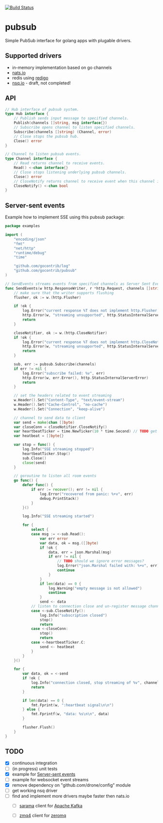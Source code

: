 [![Build Status](https://travis-ci.org/gocontrib/pubsub.svg?branch=master)](https://travis-ci.org/gocontrib/pubsub)

# pubsub
Simple PubSub interface for golang apps with plugable drivers.

## Supported drivers
* in-memory implementation based on go channels
* [nats.io](http://nats.io/)
* redis using [redigo](https://github.com/garyburd/redigo)
* [nsq.io](http://nsq.io/) - draft, not completed!

## API

```go
// Hub interface of pubsub system.
type Hub interface {
	// Publish sends input message to specified channels.
	Publish(channels []string, msg interface{})
	// Subscribe opens channel to listen specified channels.
	Subscribe(channels []string) (Channel, error)
	// Close stops the pubsub hub.
	Close() error
}

// Channel to listen pubsub events.
type Channel interface {
	// Read returns channel to receive events.
	Read() <-chan interface{}
	// Close stops listening underlying pubsub channels.
	Close() error
	// CloseNotify returns channel to receive event when this channel is closed.
	CloseNotify() <-chan bool
}
```

## Server-sent events

Example how to implement SSE using this pubsub package:

```go
package examples

import (
	"encoding/json"
	"fmt"
	"net/http"
	"runtime/debug"
	"time"

	"github.com/gocontrib/log"
	"github.com/gocontrib/pubsub"
)

// SendEvents streams events from specified channels as Server Sent Events packets
func SendEvents(w http.ResponseWriter, r *http.Request, channels []string) {
	// make sure that the writer supports flushing
	flusher, ok := w.(http.Flusher)

	if !ok {
		log.Error("current response %T does not implement http.Flusher, plase check your middlewares that wraps response", w)
		http.Error(w, "streaming unsupported", http.StatusInternalServerError)
		return
	}

	closeNotifier, ok := w.(http.CloseNotifier)
	if !ok {
		log.Error("current response %T does not implement http.CloseNotifier, plase check your middlewares that wraps response", w)
		http.Error(w, "streaming unsupported", http.StatusInternalServerError)
		return
	}

	sub, err := pubsub.Subscribe(channels)
	if err != nil {
		log.Error("subscribe failed: %v", err)
		http.Error(w, err.Error(), http.StatusInternalServerError)
		return
	}

	// set the headers related to event streaming
	w.Header().Set("Content-Type", "text/event-stream")
	w.Header().Set("Cache-Control", "no-cache")
	w.Header().Set("Connection", "keep-alive")

	// channel to send data to client
	var send = make(chan []byte)
	var closeConn = closeNotifier.CloseNotify()
	var heartbeatTicker = time.NewTicker(10 * time.Second) // TODO get from config
	var heatbeat = []byte{}

	var stop = func() {
		log.Info("SSE streaming stopped")
		heartbeatTicker.Stop()
		sub.Close()
		close(send)
	}

	// goroutine to listen all room events
	go func() {
		defer func() {
			if err := recover(); err != nil {
				log.Error("recovered from panic: %+v", err)
				debug.PrintStack()
			}
		}()

		log.Info("SSE streaming started")

		for {
			select {
			case msg := <-sub.Read():
				var err error
				var data, ok = msg.([]byte)
				if !ok {
					data, err = json.Marshal(msg)
					if err != nil {
						// TODO should we ignore error messages?
						log.Error("json.Marshal failed with: %+v", err)
						continue
					}
				}
				if len(data) == 0 {
					log.Warning("empty message is not allowed")
					continue
				}
				send <- data
			// listen to connection close and un-register message channel
			case <-sub.CloseNotify():
				log.Info("subscription closed")
				stop()
				return
			case <-closeConn:
				stop()
				return
			case <-heartbeatTicker.C:
				send <- heatbeat
			}
		}
	}()

	for {
		var data, ok = <-send
		if !ok {
			log.Info("connection closed, stop streaming of %v", channels)
			return
		}

		if len(data) == 0 {
			fmt.Fprint(w, ":heartbeat signal\n\n")
		} else {
			fmt.Fprintf(w, "data: %s\n\n", data)
		}

		flusher.Flush()
	}
}
```

## TODO
* [x] continuous integration
* [ ] (in progress) unit tests
* [x] example for [Server-sent events](https://en.wikipedia.org/wiki/Server-sent_events)
* [ ] example for websocket event streams
* [x] remove dependency on "github.com/drone/config" module
* [ ] get working nsq driver
* [ ] find and implement more drivers maybe faster then nats.io
  * [ ] [sarama](https://github.com/Shopify/sarama) client for [Apache Kafka](https://kafka.apache.org/)
  * [ ] [zmq4](https://github.com/pebbe/zmq4) client for [zeromq](http://zeromq.org/)


